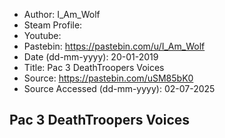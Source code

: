 - Author: I_Am_Wolf
- Steam Profile: 
- Youtube: 
- Pastebin: https://pastebin.com/u/I_Am_Wolf
- Date (dd-mm-yyyy): 20-01-2019
- Title: Pac 3 DeathTroopers Voices
- Source: https://pastebin.com/uSM85bK0
- Source Accessed (dd-mm-yyyy): 02-07-2025

## Pac 3 DeathTroopers Voices
